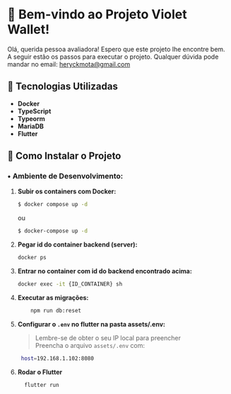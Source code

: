 # 💼 Bem-vindo ao Projeto Violet Wallet!

Olá, querida pessoa avaliadora! Espero que este projeto lhe encontre bem. A seguir estão os passos para executar o projeto. Qualquer dúvida pode mandar no email: heryckmota@gmail.com

## 🚀 Tecnologias Utilizadas

- **Docker**
- **TypeScript**
- **Typeorm**
- **MariaDB**
- **Flutter**

## 📂 Como Instalar o Projeto


### • Ambiente de Desenvolvimento:


1. **Subir os containers com Docker:**
   ```bash
   $ docker compose up -d
   ```
   ou
      ```bash
   $ docker-compose up -d
   ```
2. **Pegar id do container backend (server):**
     ```bash
   docker ps
   ```
     
3. **Entrar no container com id do backend encontrado acima:**
     ```bash
   docker exec -it {ID_CONTAINER} sh
   ```
4. **Executar as migrações:**


   ```bash
       npm run db:reset
   ```
 
5. **Configurar o `.env` no flutter na pasta assets/.env:**
   > Lembre-se de obter o seu IP local para preencher <br>
   > Preencha o arquivo `assets/.env` com:
   ```bash
    host=192.168.1.102:8080

   ```


6. **Rodar o Flutter**
     ```bash
       flutter run
   ```
